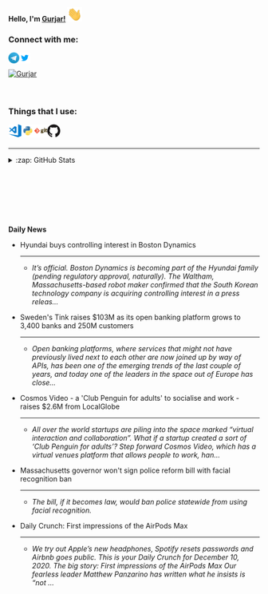 #### Hello, I'm [Gurjar!](https://GurjarKing.github.io) <img src="https://raw.githubusercontent.com/ABSphreak/ABSphreak/master/gifs/Hi.gif" width="30px"></h2>


### Connect with me:

[<img align="left" alt="Gurjar | Telegram" width="22px" src="https://raw.githubusercontent.com/github/explore/80688e429a7d4ef2fca1e82350fe8e3517d3494d/topics/telegram/telegram.png" />][Telegram]
[<img align="left" alt="Gurjar | Twitter" width="22px" src="https://raw.githubusercontent.com/github/explore/80688e429a7d4ef2fca1e82350fe8e3517d3494d/topics/twitter/twitter.png" />][Twitter]
<br >
<br >
<a href="https://github.com/GurjarKing"><img src="https://komarev.com/ghpvc/?username=GurjarKing" alt="Gurjar" /></a> <br />
<br />
<br />
<!-- <br >

![](https://visitor-badge.glitch.me/badge?page_id=GurjarKing)

<br /> -->

### Things that I use:

[<img align="left" alt="Visual Studio Code" width="26px" src="https://raw.githubusercontent.com/github/explore/80688e429a7d4ef2fca1e82350fe8e3517d3494d/topics/visual-studio-code/visual-studio-code.png" />][VSCode]
[<img align="left" alt="Python" width="26px" src="https://raw.githubusercontent.com/github/explore/80688e429a7d4ef2fca1e82350fe8e3517d3494d/topics/python/python.png" />][Python]
[<img align="left" alt="Git" width="26px" src="https://raw.githubusercontent.com/github/explore/80688e429a7d4ef2fca1e82350fe8e3517d3494d/topics/git/git.png" />][Git]
[<img align="left" alt="GitHub" width="26px" src="https://raw.githubusercontent.com/github/explore/78df643247d429f6cc873026c0622819ad797942/topics/github/github.png" />][Github]

<br />
<br />

---
<details>
  <summary>:zap: GitHub Stats</summary>

<img align="left" alt="Gurjar's Github Stats" src="https://github-readme-stats.vercel.app/api?username=GurjarKing&show_icons=true&hide_border=true&count_private=true&include_all_commit=true&theme=algolia" />

</details>

<!-- ### 🔔 My latest tweet
<a href="https://twitter.com/Gurjar_King43" target="_blank">
	<img src="https://github.com/GurjarKing/GurjarKing/raw/master/tweet.png" width="70%" align="center" alt="Click to view on Twitter" title="My latest tweet, as an image"/>
</a> -->
<br>

<pre>

</pre>

<!-- **Quote of the hour:**

{qoth}

~ {qoth_author}
<pre>

</pre> -->
<br>
<pre>


</pre>
<strong>Daily News</strong>
  
  - Hyundai buys controlling interest in Boston Dynamics
     <hr/>
     
      - *It’s official. Boston Dynamics is becoming part of the Hyundai family (pending regulatory approval, naturally). The Waltham, Massachusetts-based robot maker confirmed that the South Korean technology company is acquiring controlling interest in a press releas…*
     
  - Sweden's Tink raises $103M as its open banking platform grows to 3,400 banks and 250M customers
      <hr/>
      
      - *Open banking platforms, where services that might not have previously lived next to each other are now joined up by way of APIs, has been one of the emerging trends of the last couple of years, and today one of the leaders in the space out of Europe has close…*
      
  - Cosmos Video - a 'Club Penguin for adults' to socialise and work - raises $2.6M  from LocalGlobe
      <hr/>
      
      - *All over the world startups are piling into the space marked “virtual interaction and collaboration”. What if a startup created a sort of ‘Club Penguin for adults’? Step forward Cosmos Video, which has a virtual venues platform that allows people to work, han…*
      
  - Massachusetts governor won't sign police reform bill with facial recognition ban
      <hr/>
      
      - *The bill, if it becomes law, would ban police statewide from using facial recognition.*
       
  - Daily Crunch: First impressions of the AirPods Max
      <hr/>
       
       - *We try out Apple’s new headphones, Spotify resets passwords and Airbnb goes public. This is your Daily Crunch for December 10, 2020. The big story: First impressions of the AirPods Max Our fearless leader Matthew Panzarino has written what he insists is “not …*
      

<br />

[VSCode]: https://code.visualstudio.com/
[Python]: https://www.python.org/
[Git]: https://git-scm.com/
[Github]: https://github.com/
[Telegram]: https://t.me/Gurjar_King/
[Twitter]: https://twitter.com/Gurjar_King43/
